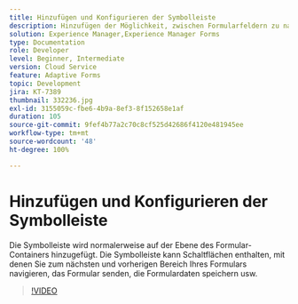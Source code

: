 ```yaml
---
title: Hinzufügen und Konfigurieren der Symbolleiste
description: Hinzufügen der Möglichkeit, zwischen Formularfeldern zu navigieren.
solution: Experience Manager,Experience Manager Forms
type: Documentation
role: Developer
level: Beginner, Intermediate
version: Cloud Service
feature: Adaptive Forms
topic: Development
jira: KT-7389
thumbnail: 332236.jpg
exl-id: 3155059c-fbe6-4b9a-8ef3-8f152658e1af
duration: 105
source-git-commit: 9fef4b77a2c70c8cf525d42686f4120e481945ee
workflow-type: tm+mt
source-wordcount: '48'
ht-degree: 100%

---
```


# Hinzufügen und Konfigurieren der Symbolleiste

Die Symbolleiste wird normalerweise auf der Ebene des Formular-Containers hinzugefügt. Die Symbolleiste kann Schaltflächen enthalten, mit denen Sie zum nächsten und vorherigen Bereich Ihres Formulars navigieren, das Formular senden, die Formulardaten speichern usw.

>[!VIDEO](https://video.tv.adobe.com/v/332236?quality=12&learn=on)
